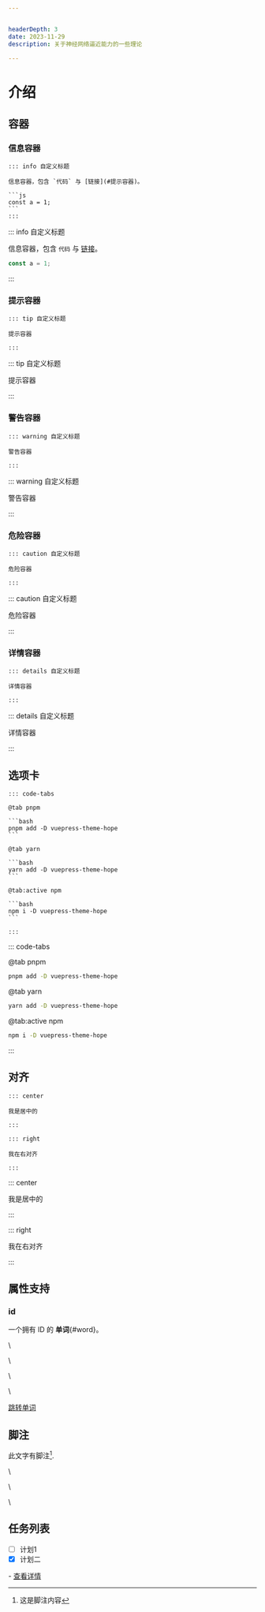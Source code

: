 ```yaml
---


headerDepth: 3
date: 2023-11-29
description: 关于神经网络逼近能力的一些理论

---
```




# 介绍

## 容器

### 信息容器

````
::: info 自定义标题

信息容器，包含 `代码` 与 [链接](#提示容器)。

```js
const a = 1;
```
:::
````



::: info 自定义标题

信息容器，包含 `代码` 与 [链接](#提示容器)。

```javascript
const a = 1;
```

:::

### 提示容器

```
::: tip 自定义标题

提示容器

:::
```



::: tip 自定义标题

提示容器

:::

### 警告容器



```
::: warning 自定义标题

警告容器

:::
```



::: warning 自定义标题

警告容器

:::

### 危险容器

```
::: caution 自定义标题

危险容器

:::
```





::: caution 自定义标题

危险容器

:::



### 详情容器

```
::: details 自定义标题

详情容器

:::
```



::: details 自定义标题

详情容器

:::

## 选项卡

````
::: code-tabs

@tab pnpm

```bash
pnpm add -D vuepress-theme-hope
```

@tab yarn

```bash
yarn add -D vuepress-theme-hope
```

@tab:active npm

```bash
npm i -D vuepress-theme-hope
```

:::
````

::: code-tabs

@tab pnpm

```bash
pnpm add -D vuepress-theme-hope
```

@tab yarn

```bash
yarn add -D vuepress-theme-hope
```

@tab:active npm

```bash
npm i -D vuepress-theme-hope
```

:::

## 对齐

```
::: center

我是居中的

:::

::: right

我在右对齐

:::
```

::: center

我是居中的

:::

::: right

我在右对齐

:::

## 属性支持

### id

一个拥有 ID 的 **单词**{#word}。



\\

\\

\

\







<a href="#word">跳转单词</a>

##  脚注

此文字有脚注[^first].



\

\

\\

[^first]: 这是脚注内容

## 任务列表



- [ ] 计划1
- [x] 计划二

\- [查看详情](https://theme-hope.vuejs.press/zh/guide/markdown/tasklist.html)



